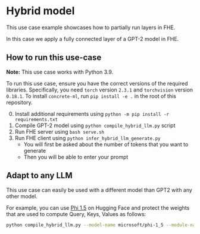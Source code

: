 # Hybrid model

This use case example showcases how to partially run layers in FHE.

In this case we apply a fully connected layer of a GPT-2 model in FHE.

## How to run this use-case

**Note:** This use case works with Python 3.9.

To run this use case, ensure you have the correct versions of the required libraries. Specifically, you need `torch` version `2.3.1` and `torchvision` version `0.18.1`. To install `concrete-ml`, run `pip install -e .` in the root of this repository.

0. Install additional requirements using `python -m pip install -r requirements.txt`
1. Compile GPT-2 model using `python compile_hybrid_llm.py` script
1. Run FHE server using `bash serve.sh`
1. Run FHE client using `python infer_hybrid_llm_generate.py`
   - You will first be asked about the number of tokens that you want to generate
   - Then you will be able to enter your prompt

## Adapt to any LLM

This use case can easily be used with a different model than GPT2 with any other model.

For example, you can use [Phi 1.5](https://huggingface.co/microsoft/phi-1_5) on Hugging Face and protect the weights that are used to compute Query, Keys, Values as follows:

<!--pytest-codeblocks:skip-->

```bash
python compile_hybrid_llm.py --model-name microsoft/phi-1_5 --module-names model.layers.0.self_attn.q_proj,model.layers.0.self_attn.k_proj,model.layers.0.self_attn.v_proj
```
